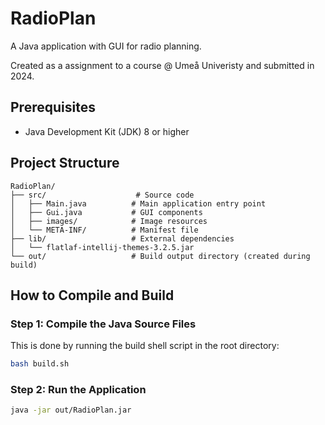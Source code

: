 # RadioPlan

A Java application with GUI for radio planning.

Created as a assignment to a course @ Umeå Univeristy and submitted in 2024.

## Prerequisites

- Java Development Kit (JDK) 8 or higher

## Project Structure

```
RadioPlan/
├── src/                    # Source code
│   ├── Main.java          # Main application entry point
│   ├── Gui.java           # GUI components
│   ├── images/            # Image resources
│   └── META-INF/          # Manifest file
├── lib/                   # External dependencies
│   └── flatlaf-intellij-themes-3.2.5.jar
└── out/                   # Build output directory (created during build)
```

## How to Compile and Build

### Step 1: Compile the Java Source Files

This is done by running the build shell script in the root directory:

```bash
bash build.sh
```

### Step 2: Run the Application

```bash
java -jar out/RadioPlan.jar
```